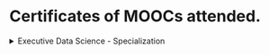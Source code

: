 # Certificates of MOOCs attended.

<details>
<summary>Executive Data Science - Specialization</summary>

  <details>
  <summary>1. A Crash Course in Data Science</summary>
    This one-module course constitutes the first "week" of the Executive Data Science Specialization. This is an intensive introduction to what you need to know about data   science itself. You'll learn important terminology and how successful organizations use data science.
  
  </details>
  
  <details>
  <summary>2. Building a data Science Team</summary>
    Lecture materials and related reading
    * About your instructor:\
    https://docs.google.com/presentation/d/1KstJuGxyn4gEFBL-jLqDzX9iHSYKjtEldj8wXOP6558/edit?usp=sharing
    * The data team\
    https://docs.google.com/presentation/d/1vj0kUQkQMHo4jlpnHanq9gZyEWBQTdZNX7HWscIu9p8/edit?usp=sharing
    * When do you need data science?\ 
    https://docs.google.com/presentation/d/1RTI9ORlLPT5WliHKqQWtwC-Ge4WujhkTulT6tss4Qs0/edit?usp=sharing

    Related reading:  
    http://simplystatistics.org/
    http://101.datascience.community/2014/07/08/data-scientist-vs-data-engineer/

    Data Scientist Qualifications and Skills
    https://docs.google.com/presentation/d/1b_TOhtW47_g8MifdprZbRN7jj73Ao0akgihDfaF6DwI/edit?usp=sharing

    Data Engineer Qualifications and Skills
    https://docs.google.com/presentation/d/1dh4y-iuKlY67dg_tbbBCUiYqHSRI8uTngOSMOBI9Yag/edit?usp=sharing

    Data Science Manager Qualifications and Skills
    https://docs.google.com/presentation/d/1zcvzzkAZun_K8FkvKGGxboJnHomXgFonJraoJfjXdVI/edit?usp=sharing


    Where to find the data team?
    https://docs.google.com/presentation/d/1_lrS0HnFA9obg8Q8nirhsjfyMGBf1klEP_Wa1p27BBs/edit?usp=sharing

    Interviewing for data science
    https://docs.google.com/presentation/d/1srI6OXFp2lHtMBSxw7qBpKl3J9Buv9IGrbnKfxzaMl4/edit?usp=sharing

    Related reading
    http://www.quora.com/How-does-Airbnb-hire-data-scientists
    http://qz.com/378228/google-is-over-those-ridiculous-brainteasers-but-some-employees-didnt-get-the-memo/


    Onboarding the data science team
    https://docs.google.com/presentation/d/1Mp9zRMm-OfIPwm6jMX6dcDcW7TjAEZmQBpSnTaLoaRc/edit?usp=sharing

    Managing the data science team
    https://docs.google.com/presentation/d/1gIEgb20y-D9CBBXDR-XCZj9KooOWRKnQoFDXdlBHT4M/edit?usp=sharing

    Evaluating success
    https://docs.google.com/presentation/d/1NKsHqQyynJyB6CAofz3aZlZGJQQaWtp4Cx8AMFU2F68/edit?usp=sharing

    Related Reading
    https://hbr.org/2013/09/nate-silver-on-finding-a-mentor-teaching-yourself-statistics-and-not-settling-in-your-career/
    https://hbr.org/2013/03/know-the-difference-between-yo/

    Embedded teams versus dedicated groups
    https://docs.google.com/presentation/d/1OvkQBuLJFqmHfk9SzBzRpU2zbImrK7c-Wxa5aw_gsVs/edit?usp=sharing

    How does data science relate to other groups
    https://docs.google.com/presentation/d/1kYo2oF8tru0DCzwaTRA8hREHeZrN0Z6eT6jcd8pyueM/edit?usp=sharing

    Empowering others to use data
    https://docs.google.com/presentation/d/16h7MdfgF3tZXAHEcDD26ejp7F9dOQoFGKE4W5rJ_2M0/edit#slide=id.g484b925ea_01

    Related reading
    https://www.youtube.com/watch?v=7B3n-5atLxM
    http://shiny.rstudio.com/gallery/
    http://venturebeat.com/2015/06/30/how-we-scaled-data-science-to-all-sides-of-airbnb-over-5-years-of-hypergrowth/

    Common internal difficulties
    https://docs.google.com/presentation/d/1QiZpEOrFeKUVHqvPR43R1ehrbN9qk7Xi76_vmlw92ks/edit?usp=sharing

    Common interaction difficulties
    https://docs.google.com/presentation/d/1zdJ7gcXvX4IS82epEWZSSlaF-34OqeTAtBRqh6kPhr8/edit?usp=sharing

    Related Reading
    http://simplystatistics.org/2015/06/08/im-a-data-scientist-mind-if-i-do-surgery-on-your-heart/
    http://simplystatistics.org/2013/10/08/the-care-and-feeding-of-the-biostatistician/
    http://simplystatistics.org/2013/10/09/the-care-and-feeding-of-your-scientist-collaborator/
    http://simplystatistics.org/2015/03/17/data-science-done-well-looks-easy-and-that-is-a-big-problem-for-data-scientists/

    </details>

    <details>
    Course Wrap-up
    https://docs.google.com/presentation/d/1NYPONB9ibxmkkFIxVNExe_LjMPnM5dYd0LulnyWjkKM/edit?usp=sharing

    Related Reading
    https://www.coursera.org/specializations/executive-data-science
    https://www.coursera.org/specializations/jhudatascience
    </details>
  
</details>

## Machine Learning 

## Deep Learning 
